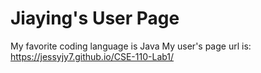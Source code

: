# Jiaying's User Page
My favorite coding language is Java
My user's page url is: https://jessyjy7.github.io/CSE-110-Lab1/
